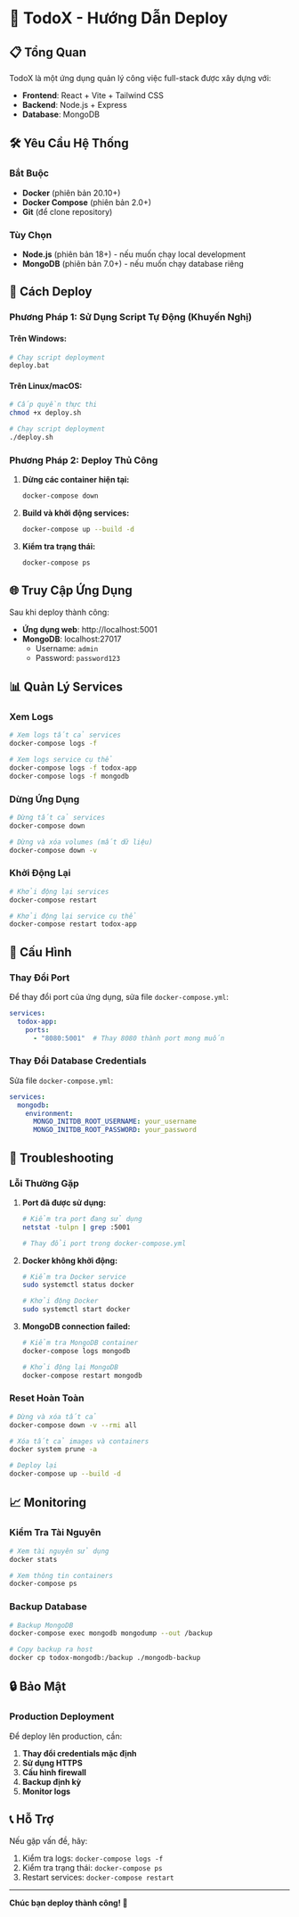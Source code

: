 # 🚀 TodoX - Hướng Dẫn Deploy

## 📋 Tổng Quan
TodoX là một ứng dụng quản lý công việc full-stack được xây dựng với:
- **Frontend**: React + Vite + Tailwind CSS
- **Backend**: Node.js + Express
- **Database**: MongoDB

## 🛠️ Yêu Cầu Hệ Thống

### Bắt Buộc
- **Docker** (phiên bản 20.10+)
- **Docker Compose** (phiên bản 2.0+)
- **Git** (để clone repository)

### Tùy Chọn
- **Node.js** (phiên bản 18+) - nếu muốn chạy local development
- **MongoDB** (phiên bản 7.0+) - nếu muốn chạy database riêng

## 🚀 Cách Deploy

### Phương Pháp 1: Sử Dụng Script Tự Động (Khuyến Nghị)

#### Trên Windows:
```bash
# Chạy script deployment
deploy.bat
```

#### Trên Linux/macOS:
```bash
# Cấp quyền thực thi
chmod +x deploy.sh

# Chạy script deployment
./deploy.sh
```

### Phương Pháp 2: Deploy Thủ Công

1. **Dừng các container hiện tại:**
   ```bash
   docker-compose down
   ```

2. **Build và khởi động services:**
   ```bash
   docker-compose up --build -d
   ```

3. **Kiểm tra trạng thái:**
   ```bash
   docker-compose ps
   ```

## 🌐 Truy Cập Ứng Dụng

Sau khi deploy thành công:
- **Ứng dụng web**: http://localhost:5001
- **MongoDB**: localhost:27017
  - Username: `admin`
  - Password: `password123`

## 📊 Quản Lý Services

### Xem Logs
```bash
# Xem logs tất cả services
docker-compose logs -f

# Xem logs service cụ thể
docker-compose logs -f todox-app
docker-compose logs -f mongodb
```

### Dừng Ứng Dụng
```bash
# Dừng tất cả services
docker-compose down

# Dừng và xóa volumes (mất dữ liệu)
docker-compose down -v
```

### Khởi Động Lại
```bash
# Khởi động lại services
docker-compose restart

# Khởi động lại service cụ thể
docker-compose restart todox-app
```

## 🔧 Cấu Hình

### Thay Đổi Port
Để thay đổi port của ứng dụng, sửa file `docker-compose.yml`:
```yaml
services:
  todox-app:
    ports:
      - "8080:5001"  # Thay 8080 thành port mong muốn
```

### Thay Đổi Database Credentials
Sửa file `docker-compose.yml`:
```yaml
services:
  mongodb:
    environment:
      MONGO_INITDB_ROOT_USERNAME: your_username
      MONGO_INITDB_ROOT_PASSWORD: your_password
```

## 🐛 Troubleshooting

### Lỗi Thường Gặp

1. **Port đã được sử dụng:**
   ```bash
   # Kiểm tra port đang sử dụng
   netstat -tulpn | grep :5001
   
   # Thay đổi port trong docker-compose.yml
   ```

2. **Docker không khởi động:**
   ```bash
   # Kiểm tra Docker service
   sudo systemctl status docker
   
   # Khởi động Docker
   sudo systemctl start docker
   ```

3. **MongoDB connection failed:**
   ```bash
   # Kiểm tra MongoDB container
   docker-compose logs mongodb
   
   # Khởi động lại MongoDB
   docker-compose restart mongodb
   ```

### Reset Hoàn Toàn
```bash
# Dừng và xóa tất cả
docker-compose down -v --rmi all

# Xóa tất cả images và containers
docker system prune -a

# Deploy lại
docker-compose up --build -d
```

## 📈 Monitoring

### Kiểm Tra Tài Nguyên
```bash
# Xem tài nguyên sử dụng
docker stats

# Xem thông tin containers
docker-compose ps
```

### Backup Database
```bash
# Backup MongoDB
docker-compose exec mongodb mongodump --out /backup

# Copy backup ra host
docker cp todox-mongodb:/backup ./mongodb-backup
```

## 🔒 Bảo Mật

### Production Deployment
Để deploy lên production, cần:

1. **Thay đổi credentials mặc định**
2. **Sử dụng HTTPS**
3. **Cấu hình firewall**
4. **Backup định kỳ**
5. **Monitor logs**

## 📞 Hỗ Trợ

Nếu gặp vấn đề, hãy:
1. Kiểm tra logs: `docker-compose logs -f`
2. Kiểm tra trạng thái: `docker-compose ps`
3. Restart services: `docker-compose restart`

---

**Chúc bạn deploy thành công! 🎉**
